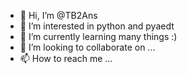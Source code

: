- 👋 Hi, I’m @TB2Ans
- 👀 I’m interested in python and pyaedt
- 🌱 I’m currently learning many things :)
- 💞️ I’m looking to collaborate on ...
- 📫 How to reach me ...

<!---
TB2Ans/TB2Ans is a ✨ special ✨ repository because its `README.md` (this file) appears on your GitHub profile.
You can click the Preview link to take a look at your changes.
--->
